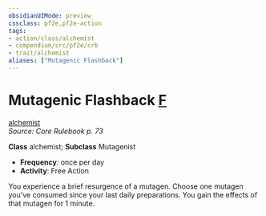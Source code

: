 ```yaml
---
obsidianUIMode: preview
cssclass: pf2e,pf2e-action
tags:
- action/class/alchemist
- compendium/src/pf2e/crb
- trait/alchemist
aliases: ["Mutagenic Flashback"]
---
```

# Mutagenic Flashback [F](chapter-9-playing-the-game.md#Actions "Free Action")
[alchemist](Reference/Rules/Traits/alchemist.md "Alchemist Class Trait")  
*Source: Core Rulebook p. 73*  

**Class** alchemist; **Subclass** Mutagenist
- **Frequency**: once per day
- **Activity**: Free Action

You experience a brief resurgence of a mutagen. Choose one mutagen you've consumed since your last daily preparations. You gain the effects of that mutagen for 1 minute.